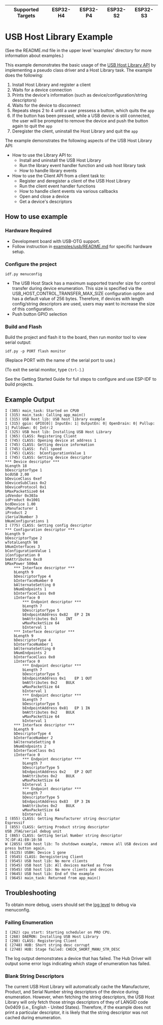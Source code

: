 | Supported Targets | ESP32-H4 | ESP32-P4 | ESP32-S2 | ESP32-S3 |
| ----------------- | -------- | -------- | -------- | -------- |

# USB Host Library Example

(See the README.md file in the upper level 'examples' directory for more information about examples.)

This example demonstrates the basic usage of the [USB Host Library API](https://docs.espressif.com/projects/esp-idf/en/latest/esp32s2/api-reference/peripherals/usb_host.html) by implementing a pseudo class driver and a Host Library task. The example does the following:

1. Install Host Library and register a client
2. Waits for a device connection
3. Prints the device's information (such as device/configuration/string descriptors)
4. Waits for the device to disconnect
5. Repeats steps 2 to 4 until a user pressess a button, which quits the `app`
6. If the button has been pressed, while a USB device is still connected, the user will be prompted to remove the device and push the button again to quit the `app`
7. Deregister the client, uninstall the Host Library and quit the `app`

The example demonstrates the following aspects of the USB Host Library API:

- How to use the Library API to:
    - Install and uninstall the USB Host Library
    - Run the library event handler function and usb host library task
    - How to handle library events
- How to use the Client API from a client task to:
    - Register and deregister a client of the USB Host Library
    - Run the client event handler functions
    - How to handle client events via various callbacks
    - Open and close a device
    - Get a device's descriptors

## How to use example

### Hardware Required

* Development board with USB-OTG support.
* Follow instruction in [examples/usb/README.md](../../README.md) for specific hardware setup.

### Configure the project

```
idf.py menuconfig
```

* The USB Host Stack has a maximum supported transfer size for control transfer during device enumeration. This size is specified via the USB_HOST_CONTROL_TRANSFER_MAX_SIZE configuration option and has a default value of 256 bytes. Therefore, if devices with length config/string descriptors are used, users may want to increase the size of this configuration.
* Push button GPIO selection

### Build and Flash

Build the project and flash it to the board, then run monitor tool to view serial output:

```
idf.py -p PORT flash monitor
```

(Replace PORT with the name of the serial port to use.)

(To exit the serial monitor, type ``Ctrl-]``.)

See the Getting Started Guide for full steps to configure and use ESP-IDF to build projects.

## Example Output

```
I (305) main_task: Started on CPU0
I (315) main_task: Calling app_main()
I (315) USB host lib: USB host library example
I (315) gpio: GPIO[0]| InputEn: 1| OutputEn: 0| OpenDrain: 0| Pullup: 1| Pulldown: 0| Intr:2
I (325) USB host lib: Installing USB Host Library
I (365) CLASS: Registering Client
I (745) CLASS: Opening device at address 1
I (745) CLASS: Getting device information
I (745) CLASS: 	Full speed
I (745) CLASS: 	bConfigurationValue 1
I (745) CLASS: Getting device descriptor
*** Device descriptor ***
bLength 18
bDescriptorType 1
bcdUSB 2.00
bDeviceClass 0xef
bDeviceSubClass 0x2
bDeviceProtocol 0x1
bMaxPacketSize0 64
idVendor 0x303a
idProduct 0x1001
bcdDevice 1.00
iManufacturer 1
iProduct 2
iSerialNumber 3
bNumConfigurations 1
I (775) CLASS: Getting config descriptor
*** Configuration descriptor ***
bLength 9
bDescriptorType 2
wTotalLength 98
bNumInterfaces 3
bConfigurationValue 1
iConfiguration 0
bmAttributes 0xc0
bMaxPower 500mA
	*** Interface descriptor ***
	bLength 9
	bDescriptorType 4
	bInterfaceNumber 0
	bAlternateSetting 0
	bNumEndpoints 1
	bInterfaceClass 0x0
	iInterface 0
		*** Endpoint descriptor ***
		bLength 7
		bDescriptorType 5
		bEndpointAddress 0x82	EP 2 IN
		bmAttributes 0x3	INT
		wMaxPacketSize 64
		bInterval 1
	*** Interface descriptor ***
	bLength 9
	bDescriptorType 4
	bInterfaceNumber 1
	bAlternateSetting 0
	bNumEndpoints 2
	bInterfaceClass 0x0
	iInterface 0
		*** Endpoint descriptor ***
		bLength 7
		bDescriptorType 5
		bEndpointAddress 0x1	EP 1 OUT
		bmAttributes 0x2	BULK
		wMaxPacketSize 64
		bInterval 1
		*** Endpoint descriptor ***
		bLength 7
		bDescriptorType 5
		bEndpointAddress 0x81	EP 1 IN
		bmAttributes 0x2	BULK
		wMaxPacketSize 64
		bInterval 1
	*** Interface descriptor ***
	bLength 9
	bDescriptorType 4
	bInterfaceNumber 2
	bAlternateSetting 0
	bNumEndpoints 2
	bInterfaceClass 0x1
	iInterface 0
		*** Endpoint descriptor ***
		bLength 7
		bDescriptorType 5
		bEndpointAddress 0x2	EP 2 OUT
		bmAttributes 0x2	BULK
		wMaxPacketSize 64
		bInterval 1
		*** Endpoint descriptor ***
		bLength 7
		bDescriptorType 5
		bEndpointAddress 0x83	EP 3 IN
		bmAttributes 0x2	BULK
		wMaxPacketSize 64
		bInterval 1
I (855) CLASS: Getting Manufacturer string descriptor
Espressif
I (855) CLASS: Getting Product string descriptor
USB JTAG/serial debug unit
I (865) CLASS: Getting Serial Number string descriptor
7C:DF:A1:E0:10:50
W (2855) USB host lib: To shutdown example, remove all USB devices and press button again.
E (6135) USBH: Device 1 gone
I (9545) CLASS: Deregistering Client
I (9545) USB host lib: No more clients
I (9545) USB host lib: All devices marked as free
I (9545) USB host lib: No more clients and devices
I (9645) USB host lib: End of the example
I (9645) main_task: Returned from app_main()
```

## Troubleshooting

To obtain more debug, users should set the [log level](https://docs.espressif.com/projects/esp-idf/en/latest/esp32s2/api-reference/system/log.html) to debug via menuconfig.

### Failing Enumeration

```
I (262) cpu_start: Starting scheduler on PRO CPU.
I (268) DAEMON: Installing USB Host Library
I (298) CLASS: Registering Client
E (2748) HUB: Short string desc corrupt
E (2748) HUB: Stage failed: CHECK_SHORT_MANU_STR_DESC
```

The log output demonstrates a device that has failed. The Hub Driver will output some error logs indicating which stage of enumeration has failed.

### Blank String Descriptors

The current USB Host Library will automatically cache the Manufacturer, Product, and Serial Number string descriptors of the device during enumeration. However, when fetching the string descriptors, the USB Host Library will only fetch those strings descriptors of they of LANGID code 0x0409 (i.e., English - United States). Therefore, if the example does not print a particular descriptor, it is likely that the string descriptor was not cached during enumeration.
